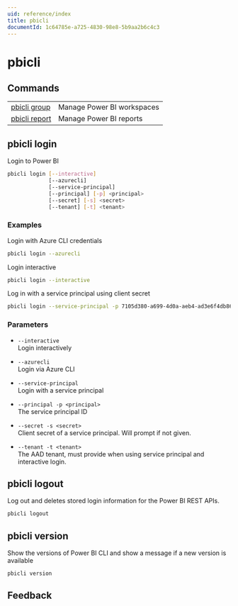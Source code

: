 ```yaml
---
uid: reference/index
title: pbicli
documentId: 1c64785e-a725-4830-98e8-5b9aa2b6c4c3
---
```


# pbicli

## Commands

|                                        |                            |
| -------------------------------------- | -------------------------- |
| [pbicli group](xref:reference/group)   | Manage Power BI workspaces |
| [pbicli report](xref:reference/report) | Manage Power BI reports    |

## pbicli login

Login to Power BI

```bash
pbicli login [--interactive]
             [--azurecli]
             [--service-principal]
             [--principal] [-p] <principal>
             [--secret] [-s] <secret>
             [--tenant] [-t] <tenant>
```

### Examples

Login with Azure CLI credentials

```bash
pbicli login --azurecli
```

Login interactive

```bash
pbicli login --interactive
```

Log in with a service principal using client secret

```bash
pbicli login --service-principal -p 7105d380-a699-4d0a-aeb4-ad3e6f4db865 -s VerySecret -t contoso.onmicrosoft.com
```

### Parameters

-   `--interactive`<br/>Login interactively

-   `--azurecli`<br/>Login via Azure CLI

-   `--service-principal`<br/>Login with a service principal

-   `--principal -p <principal>`<br/>The service principal ID

-   `--secret -s <secret>`<br/>Client secret of a service principal. Will prompt if not given.

-   `--tenant -t <tenant>`<br/>The AAD tenant, must provide when using service principal and interactive login.

## pbicli logout

Log out and deletes stored login information for the Power BI REST APIs.

```bash
pbicli logout
```

## pbicli version

Show the versions of Power BI CLI and show a message if a new version is available

```bash
pbicli version
```

## Feedback
